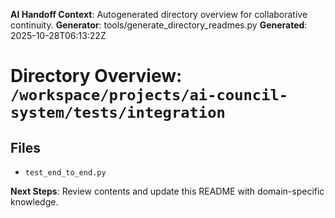 <!-- AI-Handoff:START -->
**AI Handoff Context**: Autogenerated directory overview for collaborative continuity.
**Generator**: tools/generate_directory_readmes.py
**Generated**: 2025-10-28T06:13:22Z
<!-- AI-Handoff:END -->

# Directory Overview: `/workspace/projects/ai-council-system/tests/integration`

## Files
- `test_end_to_end.py`

<!-- AI-Handoff:FOOTER-START -->
**Next Steps**: Review contents and update this README with domain-specific knowledge.
<!-- AI-Handoff:FOOTER-END -->
